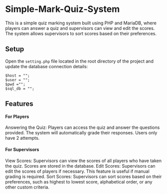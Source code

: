 # Simple-Mark-Quiz-System
This is a simple quiz marking system built using PHP and MariaDB, where players can answer a quiz and supervisors can view and edit the scores. The system allows supervisors to sort scores based on their preferences.
## Setup 
Open the `setting.php` file located in the root directory of the project and update the database connection details:
```
$host = "";
$user = "";
$pwd ="";
$sql_db = "";
```
## Features
#### For Players
Answering the Quiz: Players can access the quiz and answer the questions provided. The system will automatically grade their responses. Users only have 2 attempts. 
#### For Supervisors
View Scores: Supervisors can view the scores of all players who have taken the quiz. Scores are stored in the database.
Edit Scores: Supervisors can edit the scores of players if necessary. This feature is useful if manual grading is required.
Sort Scores: Supervisors can sort scores based on their preferences, such as highest to lowest score, alphabetical order, or any other custom criteria.